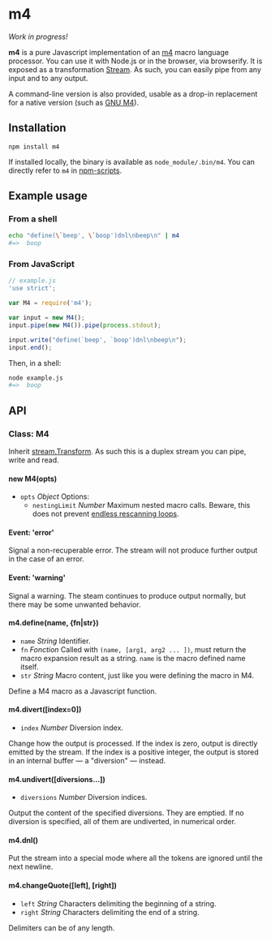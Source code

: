 # m4

*Work in progress!*

**m4** is a pure Javascript implementation of an
[m4](http://mbreen.com/m4.html) macro language processor. You can use it
with Node.js or in the browser, via browserify. It is exposed as a
transformation [Stream](http://nodejs.org/api/stream.html). As such, you can
easily pipe from any input and to any output.

A command-line version is also provided, usable as a drop-in replacement for a
native version (such as [GNU M4](http://www.gnu.org/software/m4/)).

## Installation

    npm install m4

If installed locally, the binary is available as `node_module/.bin/m4`. You
can directly refer to `m4` in
[npm-scripts](https://www.npmjs.org/doc/misc/npm-scripts.html#path).

## Example usage

### From a shell

```bash
echo "define(\`beep', \`boop')dnl\nbeep\n" | m4
#=>  boop
```

### From JavaScript

```js
// example.js
'use strict';

var M4 = require('m4');

var input = new M4();
input.pipe(new M4()).pipe(process.stdout);

input.write("define(`beep', `boop')dnl\nbeep\n");
input.end();
```

Then, in a shell:

```bash
node example.js
#=>  boop
```

## API

### Class: M4

Inherit [stream.Transform](http://nodejs.org/api/stream.html#stream_class_stream_transform_1).
As such this is a duplex stream you can pipe, write and read.

#### new M4(opts)

  * `opts` *Object* Options:
    * `nestingLimit` *Number* Maximum nested macro calls. Beware, this
      does not prevent [endless rescanning loops](http://www.gnu.org/software/m4/manual/m4.html#index-nesting-limit).

#### Event: 'error'

Signal a non-recuperable error. The stream will not produce further output in
the case of an error.

#### Event: 'warning'

Signal a warning. The steam continues to produce output normally, but there
may be some unwanted behavior.

#### m4.define(name, {fn|str})

  * `name` *String* Identifier.
  * `fn` *Fonction* Called with `(name, [arg1, arg2 ... ])`, must return the
    macro expansion result as a string. `name` is the macro defined name itself.
  * `str` *String* Macro content, just like you were defining the macro in M4.

Define a M4 macro as a Javascript function.

#### m4.divert([index=0])

  * `index` *Number* Diversion index.

Change how the output is processed. If the index is zero, output is directly
emitted by the stream. If the index is a positive integer, the output is
stored in an internal buffer — a "diversion" — instead.

#### m4.undivert([diversions...])

  * `diversions` *Number* Diversion indices.

Output the content of the specified diversions. They are emptied. If no
diversion is specified, all of them are undiverted, in numerical order.

#### m4.dnl()

Put the stream into a special mode where all the tokens are ignored until the
next newline.

#### m4.changeQuote([left], [right])

  * `left` *String* Characters delimiting the beginning of a string.
  * `right` *String* Characters delimiting the end of a string.

Delimiters can be of any length.
